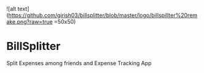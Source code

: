 ![alt text](https://github.com/girish03/billsplitter/blob/master/logo/billspillter%20remake.png?raw=true =50x50)
# BillSplitter
Split Expenses among friends and Expense Tracking App
